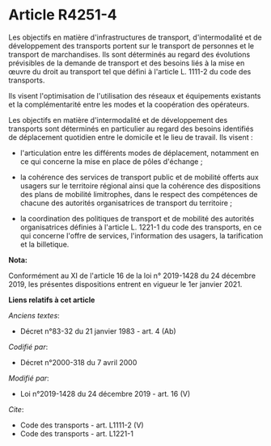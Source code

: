 # Article R4251-4

Les objectifs en matière d'infrastructures de transport, d'intermodalité et de développement des transports portent sur le
transport de personnes et le transport de marchandises. Ils sont déterminés au regard des évolutions prévisibles de la
demande de transport et des besoins liés à la mise en œuvre du droit au transport tel que défini à l'article L. 1111-2 du
code des transports. 

Ils visent l'optimisation de l'utilisation des réseaux et équipements existants et la complémentarité entre les modes et la
coopération des opérateurs. 

Les objectifs en matière d'intermodalité et de développement des transports sont déterminés en particulier au regard des
besoins identifiés de déplacement quotidien entre le domicile et le lieu de travail. Ils visent :

- l'articulation entre les différents modes de déplacement, notamment en ce qui concerne la mise en place de pôles
d'échange ;

- la cohérence des services de transport public et de mobilité offerts aux usagers sur le territoire régional ainsi que la
cohérence des dispositions des   plans de mobilité limitrophes, dans le respect des compétences de chacune des autorités
organisatrices de transport du territoire ;

- la coordination des politiques de transport et de mobilité des autorités organisatrices définies à l'article L. 1221-1 du
code des transports, en ce qui concerne l'offre de services, l'information des usagers, la tarification et la billetique.

**Nota:**

Conformément au XI de l'article 16 de la loi n° 2019-1428 du 24 décembre 2019, les présentes dispositions entrent en vigueur
le 1er janvier 2021.

**Liens relatifs à cet article**

_Anciens textes_:

  - Décret n°83-32 du 21 janvier 1983 - art. 4 (Ab)

_Codifié par_:

  - Décret n°2000-318 du 7 avril 2000

_Modifié par_:

  - Loi n°2019-1428 du 24 décembre 2019 - art. 16 (V)

_Cite_:

  - Code des transports - art. L1111-2 (V)
  - Code des transports - art. L1221-1
